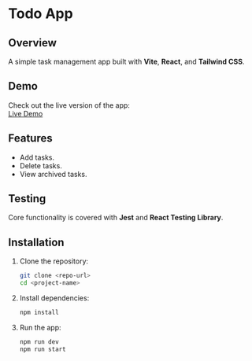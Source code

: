 # Todo App

## Overview

A simple task management app built with **Vite**, **React**, and **Tailwind CSS**.

## Demo

Check out the live version of the app:  
[Live Demo](https://arqu33n.github.io/todo-app/)

## Features

- Add tasks.
- Delete tasks.
- View archived tasks.

## Testing

Core functionality is covered with **Jest** and **React Testing Library**.

## Installation

1. Clone the repository:

   ```bash
   git clone <repo-url>
   cd <project-name>
   ```

2. Install dependencies:

   ```bash
   npm install
   ```

3. Run the app:

   ```bash
   npm run dev
   npm run start
   ```
